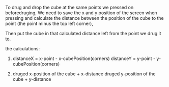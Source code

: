 To drug and drop the cube at the same points we pressed on beforedruging, 
We need to save the x and y position of the screen when pressing and calculate the distance 
between the position of the cube to the point (the point minus the top left corner),

Then put the cube in that calculated distance left from the point we drug it to.


the calculations: 

1. distanceX = x-point - x-cubePosition(corners)
    distanceY = y-point - y-cubePosition(corners)

2. druged x-position of the cube + x-distance
   druged y-position of the cube + y-distance 